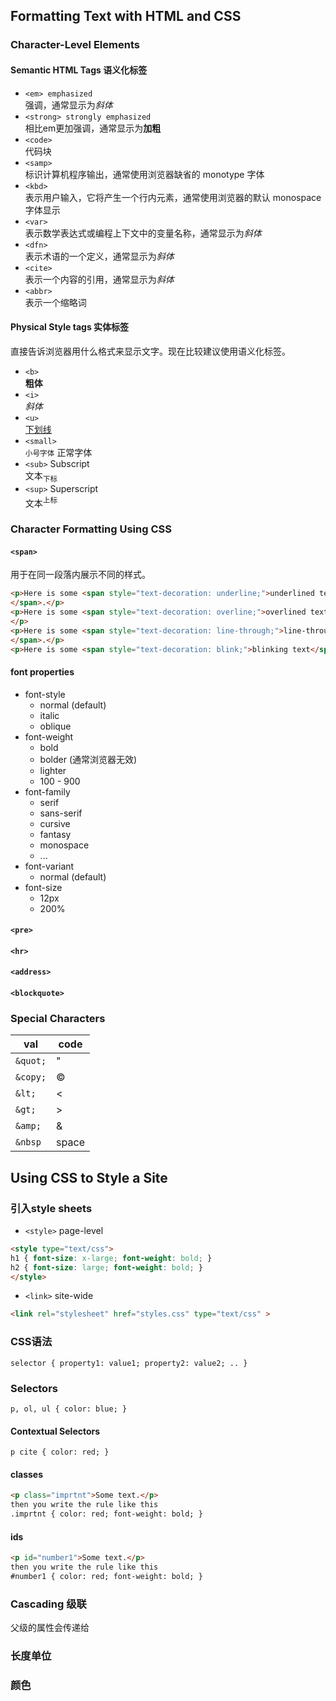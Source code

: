 ## Formatting Text with HTML and CSS

### Character-Level Elements

#### Semantic HTML Tags 语义化标签

* ```<em> emphasized```  
  强调，通常显示为*斜体*
* ```<strong> strongly emphasized```  
  相比em更加强调，通常显示为**加粗**
* ```<code>```  
  代码块
* ```<samp>```  
  标识计算机程序输出，通常使用浏览器缺省的 monotype 字体
* ```<kbd>```  
  表示用户输入，它将产生一个行内元素，通常使用浏览器的默认 monospace 字体显示
* ```<var>```  
  表示数学表达式或编程上下文中的变量名称，通常显示为*斜体*
* ```<dfn>```  
  表示术语的一个定义，通常显示为*斜体*
* ```<cite>```  
  表示一个内容的引用，通常显示为*斜体*
* ```<abbr>```  
  表示一个缩略词

#### Physical Style tags 实体标签

直接告诉浏览器用什么格式来显示文字。现在比较建议使用语义化标签。

* ```<b>```  
  **粗体**
* ```<i>```  
  *斜体*
* ```<u>```  
  <u>下划线</u>
* ```<small>```  
  <small>小号字体</small> 正常字体
* ```<sub>``` Subscript  
  文本<sub>下标</sub>
* ```<sup>```  Superscript  
  文本<sup>上标</sup>

### Character Formatting Using CSS

#### ```<span>```

用于在同一段落内展示不同的样式。

```html
<p>Here is some <span style="text-decoration: underline;">underlined text
</span>.</p>
<p>Here is some <span style="text-decoration: overline;">overlined text</span>.
</p>
<p>Here is some <span style="text-decoration: line-through;">line-through text
</span>.</p>
<p>Here is some <span style="text-decoration: blink;">blinking text</span>.</p>
```

#### font properties

* font-style
    * normal (default)
    * italic
    * oblique
* font-weight
    * bold
    * bolder (通常浏览器无效)
    * lighter
    * 100 - 900
* font-family
    * serif
    * sans-serif
    * cursive
    * fantasy
    * monospace
    * ...
* font-variant
    * normal (default)
* font-size
    * 12px
    * 200%

#### ```<pre>```

#### ```<hr>```

#### ```<address>```

#### ```<blockquote>```

### Special Characters

| val           | code    |
|---------------|---------|
| ```&quot;```  | &quot;  |
| ```&copy;```  | &copy;  |
| ```&lt;```    | &lt;    |
| ```&gt;```    | &gt;    |
| ```&amp;```   | &amp;   |
| ```&nbsp```   | space   |

## Using CSS to Style a Site

### 引入style sheets
* ```<style>``` page-level
```html
<style type="text/css">
h1 { font-size: x-large; font-weight: bold; }
h2 { font-size: large; font-weight: bold; }
</style>
```
* ```<link>``` site-wide  
```html
<link rel="stylesheet" href="styles.css" type="text/css" >
```

### CSS语法

```
selector { property1: value1; property2: value2; .. }
```

### Selectors

```
p, ol, ul { color: blue; }
```

#### Contextual Selectors

```
p cite { color: red; }
```

#### classes

```html
<p class="imprtnt">Some text.</p>
then you write the rule like this
.imprtnt { color: red; font-weight: bold; }
```

#### ids

```html
<p id="number1">Some text.</p>
then you write the rule like this
#number1 { color: red; font-weight: bold; }
```

### Cascading 级联

父级的属性会传递给

### 长度单位

### 颜色
